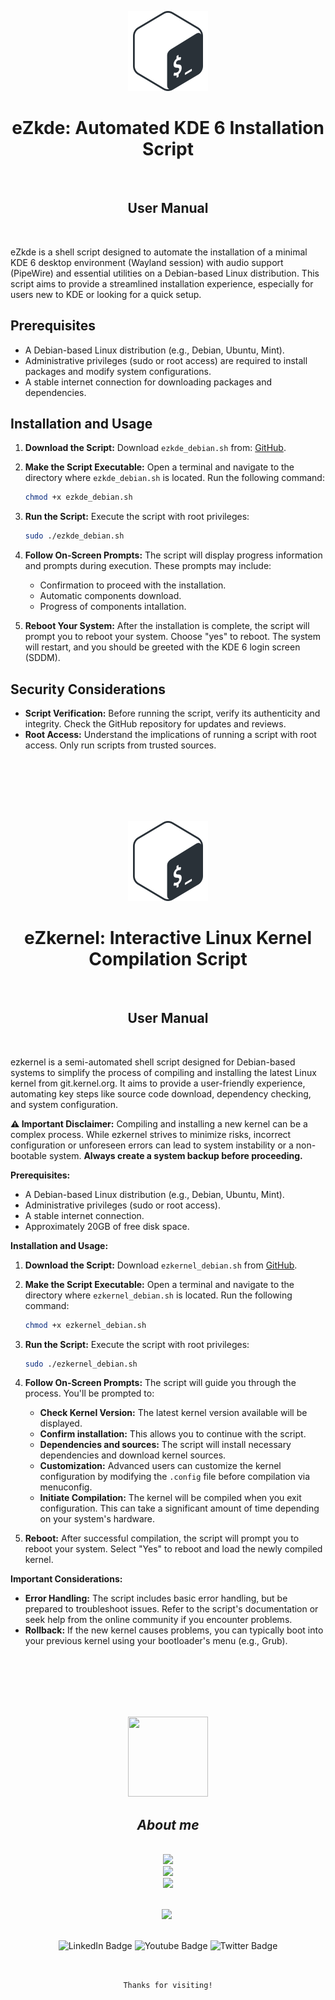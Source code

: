 <div align="center">
  <p>
    <img src="https://github.com/devicons/devicon/blob/master/icons/bash/bash-plain.svg" width="128" height="128">
  </p>
</div>
<div align="center">
  
# eZkde: Automated KDE 6 Installation Script
</div>
<div align="center">
  <p><br></p>
  
## User Manual
</div>

<div>
  <p><br></p>

eZkde is a shell script designed to automate the installation of a minimal KDE 6 desktop environment (Wayland session) with audio support (PipeWire) and essential utilities on a Debian-based Linux distribution. This script aims to provide a streamlined installation experience, especially for users new to KDE or looking for a quick setup.

## Prerequisites

*   A Debian-based Linux distribution (e.g., Debian, Ubuntu, Mint).
*   Administrative privileges (sudo or root access) are required to install packages and modify system configurations.
*   A stable internet connection for downloading packages and dependencies.

## Installation and Usage

1.  **Download the Script:**
    Download `ezkde_debian.sh` from: [GitHub](https://github.com/thorbits/thScripts/blob/main/ezkde_debian.sh).

2.  **Make the Script Executable:**
    Open a terminal and navigate to the directory where `ezkde_debian.sh` is located.  Run the following command:
    ```bash
    chmod +x ezkde_debian.sh
    ```

3.  **Run the Script:**
    Execute the script with root privileges:
    ```bash
    sudo ./ezkde_debian.sh
    ```

4.  **Follow On-Screen Prompts:**
    The script will display progress information and prompts during execution.  These prompts may include:
    *   Confirmation to proceed with the installation.
    *   Automatic components download.
    *   Progress of components intallation.

5.  **Reboot Your System:**
    After the installation is complete, the script will prompt you to reboot your system. Choose "yes" to reboot. The system will restart, and you should be greeted with the KDE 6 login screen (SDDM).

## Security Considerations

*   **Script Verification:**  Before running the script, verify its authenticity and integrity.  Check the GitHub repository for updates and reviews.
*   **Root Access:** Understand the implications of running a script with root access.  Only run scripts from trusted sources.

</div>

<div align="center">
  <p><br><br><br><br><br></p>
</div>

<div align="center">
  <p>
    <img src="https://github.com/devicons/devicon/blob/master/icons/bash/bash-plain.svg" width="128" height="128">
  </p>
</div>
<div align="center">
  
# eZkernel: Interactive Linux Kernel Compilation Script
</div>
<div align="center">
  <p><br></p>

## User Manual
</div>

<div>
  <p><br></p>

ezkernel is a semi-automated shell script designed for Debian-based systems to simplify the process of compiling and installing the latest Linux kernel from git.kernel.org. It aims to provide a user-friendly experience, automating key steps like source code download, dependency checking, and system configuration.

**⚠️ Important Disclaimer:** Compiling and installing a new kernel can be a complex process. While ezkernel strives to minimize risks, incorrect configuration or unforeseen errors can lead to system instability or a non-bootable system.  **Always create a system backup before proceeding.**

**Prerequisites:**

*   A Debian-based Linux distribution (e.g., Debian, Ubuntu, Mint).
*   Administrative privileges (sudo or root access).
*   A stable internet connection.
*   Approximately 20GB of free disk space.

**Installation and Usage:**

1.  **Download the Script:** Download `ezkernel_debian.sh` from [GitHub](https://github.com/thorbits/thScripts/blob/main/ezkernel_debian.sh).
2.  **Make the Script Executable:**
    Open a terminal and navigate to the directory where `ezkernel_debian.sh` is located.  Run the following command:
    ```bash
    chmod +x ezkernel_debian.sh
    ```

3.  **Run the Script:**
    Execute the script with root privileges:
    ```bash
    sudo ./ezkernel_debian.sh
    ```

4.  **Follow On-Screen Prompts:** The script will guide you through the process. You'll be prompted to:
    *   **Check Kernel Version:** The latest kernel version available will be displayed.
    *   **Confirm installation:**  This allows you to continue with the script.
    *   **Dependencies and sources:** The script will install necessary dependencies and download kernel sources.
    *   **Customization:** Advanced users can customize the kernel configuration by modifying the `.config` file before compilation via menuconfig.
    *   **Initiate Compilation:**  The kernel will be compiled when you exit configuration. This can take a significant amount of time depending on your system's hardware.
5.  **Reboot:**  After successful compilation, the script will prompt you to reboot your system.  Select "Yes" to reboot and load the newly compiled kernel.

**Important Considerations:**

*   **Error Handling:** The script includes basic error handling, but be prepared to troubleshoot issues. Refer to the script's documentation or seek help from the online community if you encounter problems.
*   **Rollback:** If the new kernel causes problems, you can typically boot into your previous kernel using your bootloader's menu (e.g., Grub).   

</div>


<div align="center">
  <p><br><br><br><br><br></p>
</div>

<div align="center">
  <p>
    <img src="https://github.com/devicons/devicon/blob/master/fonts/devicon.svg" width="128" height="128">
  </p>
</div>
<div align="center">

## *About me*

</div>

<div align="center">
  <p><br>
  <img src="http://github-readme-streak-stats.herokuapp.com?user=thorbits&theme=transparent"/><br>
  <img src="https://github-readme-stats.vercel.app/api?username=thorbits&show_icons=true&theme=transparent&rank_icon=github"/><br>
  <img src="https://github-readme-stats.vercel.app/api/top-langs/?username=thorbits&layout=compact&theme=transparent"/><br>
  </p>
</div>

<div align="center">
  <p><br>
  <img src="https://img.shields.io/github/commit-activity/t/thorbits/thScripts">
  <img src="https://komarev.com/ghpvc/?username=thorbits&style=flat-square&color=blue" alt=""/>
  </p>
</div>

<div align="center">
  <p><br>
  <img src="https://img.shields.io/badge/LinkedIn-blue?style=for-the-badge&logo=linkedin&logoColor=white" alt="LinkedIn Badge"/>
  <img src="https://img.shields.io/badge/YouTube-red?style=for-the-badge&logo=youtube&logoColor=white" alt="Youtube Badge"/>
  <img src="https://img.shields.io/badge/Twitter-blue?style=for-the-badge&logo=twitter&logoColor=white" alt="Twitter Badge"/>
  </p>
</div>

<div align="center">
  <p><br>
    
  ``Thanks for visiting!``
  
  </p>
</div>
